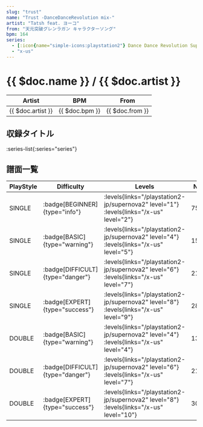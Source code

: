 ```yaml
---
slug: "trust"
name: "Trust -DanceDanceRevolution mix-"
artist: "Tatsh feat. ヨーコ"
from: "天元突破グレンラガン キャラクターソング"
bpm: 164
series:
  - [:icon{name="simple-icons:playstation2"} Dance Dance Revolution SuperNOVA2 :icon{name="flag:jp-4x3"}](/playstation2-jp/supernova2)
  - "x-us"
---
```


# {{ $doc.name }} / {{ $doc.artist }}

|Artist|BPM|From|
|------|---|----|
|{{ $doc.artist }}|{{ $doc.bpm }}|{{ $doc.from }}|

## 収録タイトル

:series-list{:series="series"}

## 譜面一覧

|PlayStyle|Difficulty|Levels|Notes|Movie|
|---------|----------|------|-----|-----|
|SINGLE| :badge[BEGINNER]{type="info"}| :levels{links="/playstation2-jp/supernova2" level="1"} :levels{links="/x-us" level="2"}|75/0||
|SINGLE| :badge[BASIC]{type="warning"}| :levels{links="/playstation2-jp/supernova2" level="4"} :levels{links="/x-us" level="5"}|150/4||
|SINGLE| :badge[DIFFICULT]{type="danger"}| :levels{links="/playstation2-jp/supernova2" level="6"} :levels{links="/x-us" level="7"}|218/13||
|SINGLE| :badge[EXPERT]{type="success"}| :levels{links="/playstation2-jp/supernova2" level="8"} :levels{links="/x-us" level="9"}|288/22||
|DOUBLE| :badge[BASIC]{type="warning"}| :levels{links="/playstation2-jp/supernova2" level="4"} :levels{links="/x-us" level="4"}|138/7||
|DOUBLE| :badge[DIFFICULT]{type="danger"}| :levels{links="/playstation2-jp/supernova2" level="6"} :levels{links="/x-us" level="7"}|213/13||
|DOUBLE| :badge[EXPERT]{type="success"}| :levels{links="/playstation2-jp/supernova2" level="8"} :levels{links="/x-us" level="10"}|305/17||
